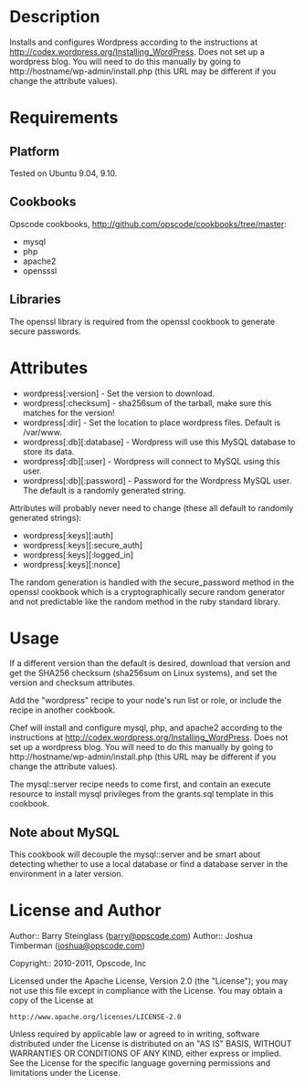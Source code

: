 Description
====

Installs and configures Wordpress according to the instructions at http://codex.wordpress.org/Installing_WordPress. Does not set up a wordpress blog. You will need to do this manually by going to http://hostname/wp-admin/install.php (this URL may be different if you change the attribute values).

Requirements
====

## Platform

Tested on Ubuntu 9.04, 9.10.

## Cookbooks

Opscode cookbooks, http://github.com/opscode/cookbooks/tree/master:

* mysql
* php
* apache2
* opensssl

## Libraries

The openssl library is required from the openssl cookbook to generate secure passwords.

Attributes
====

* wordpress[:version] - Set the version to download.
* wordpress[:checksum] - sha256sum of the tarball, make sure this matches for the version!
* wordpress[:dir] - Set the location to place wordpress files. Default is /var/www.
* wordpress[:db][:database] - Wordpress will use this MySQL database to store its data.
* wordpress[:db][:user] - Wordpress will connect to MySQL using this user.
* wordpress[:db][:password] - Password for the Wordpress MySQL user. The default is a randomly generated string.

Attributes will probably never need to change (these all default to randomly generated strings):

* wordpress[:keys][:auth]
* wordpress[:keys][:secure_auth]
* wordpress[:keys][:logged_in]
* wordpress[:keys][:nonce]

The random generation is handled with the secure_password method in the openssl cookbook which is a cryptographically secure random generator and not predictable like the random method in the ruby standard library.

Usage
====

If a different version than the default is desired, download that version and get the SHA256 checksum (sha256sum on Linux systems), and set the version and checksum attributes.

Add the "wordpress" recipe to your node's run list or role, or include the recipe in another cookbook.

Chef will install and configure mysql, php, and apache2 according to the instructions at http://codex.wordpress.org/Installing_WordPress. Does not set up a wordpress blog. You will need to do this manually by going to http://hostname/wp-admin/install.php (this URL may be different if you change the attribute values).

The mysql::server recipe needs to come first, and contain an execute resource to install mysql privileges from the grants.sql template in this cookbook.

## Note about MySQL

This cookbook will decouple the mysql::server and be smart about detecting whether to use a local database or find a database server in the environment in a later version.

License and Author
====

Author:: Barry Steinglass (barry@opscode.com)
Author:: Joshua Timberman (joshua@opscode.com)

Copyright:: 2010-2011, Opscode, Inc

Licensed under the Apache License, Version 2.0 (the "License");
you may not use this file except in compliance with the License.
You may obtain a copy of the License at

    http://www.apache.org/licenses/LICENSE-2.0

Unless required by applicable law or agreed to in writing, software
distributed under the License is distributed on an "AS IS" BASIS,
WITHOUT WARRANTIES OR CONDITIONS OF ANY KIND, either express or implied.
See the License for the specific language governing permissions and
limitations under the License.
